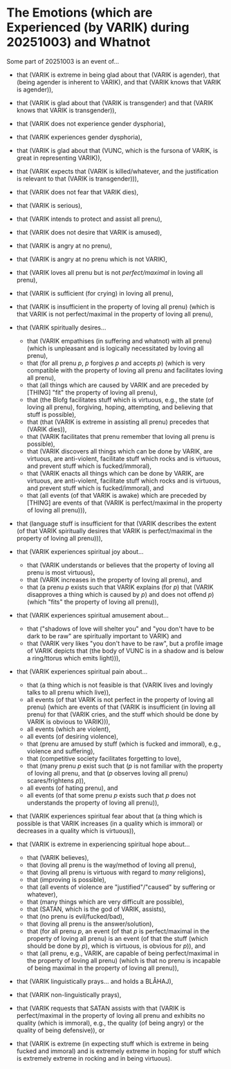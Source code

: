 The Emotions (which are Experienced (by VARIK) during 20251003) and Whatnot
===========================================================================

Some part of 20251003 is an event of...

* that (VARIK is extreme in being glad about that (VARIK is agender), that (being agender is inherent to VARIK), and that (VARIK knows that VARIK is agender)),
* that (VARIK is glad about that (VARIK is transgender) and that (VARIK knows that VARIK is transgender)),
* that (VARIK does not experience gender dysphoria),
* that (VARIK experiences gender dysphoria),
* that (VARIK is glad about that (VUNC, which is the fursona of VARIK, is great in representing VARIK)),
* that (VARIK expects that (VARIK is killed/whatever, and the justification is relevant to that (VARIK is transgender))),
* that (VARIK does not fear that VARIK dies),
* that (VARIK is serious),
* that (VARIK intends to protect and assist all prenu),
* that (VARIK does not desire that VARIK is amused),
* that (VARIK is angry at no prenu),
* that (VARIK is angry at no prenu which is not VARIK),
* that (VARIK loves all prenu but is not _perfect/maximal_ in loving all prenu),
* that (VARIK is sufficient (for crying) in loving all prenu),
* that (VARIK is insufficient in the property of loving all prenu) (which is that VARIK is not perfect/maximal in the property of loving all prenu),
* that (VARIK spiritually desires...

  * that (VARIK empathises (in suffering and whatnot) with all prenu) (which is unpleasant and is logically necessitated by loving all prenu),
  * that (for all prenu $p$, $p$ forgives $p$ and accepts $p$) (which is very compatible with the property of loving all prenu and facilitates loving all prenu),
  * that (all things which are caused by VARIK and are preceded by [THING] "fit" the property of loving all prenu),
  * that (the Blofg facilitates stuff which is virtuous, e.g., the state (of loving all prenu), forgiving, hoping, attempting, and believing that stuff is possible),
  * that (that (VARIK is extreme in assisting all prenu) precedes that (VARIK dies)),
  * that (VARIK facilitates that prenu remember that loving all prenu is possible),
  * that (VARIK discovers all things which can be done by VARIK, are virtuous, are anti-violent, facilitate stuff which rocks and is virtuous, and prevent stuff which is fucked/immoral),
  * that (VARIK enacts all things which can be done by VARIK, are virtuous, are anti-violent, facilitate stuff which rocks and is virtuous, and prevent stuff which is fucked/immoral), and
  * that (all events (of that VARIK is awake) which are preceded by [THING] are events of that (VARIK is perfect/maximal in the property of loving all prenu))),

* that (language stuff is insufficient for that (VARIK describes the extent (of that VARIK spiritually desires that VARIK is perfect/maximal in the property of loving all prenu))),
* that (VARIK experiences spiritual joy about...

  * that (VARIK understands or believes that the property of loving all prenu is most virtuous),
  * that (VARIK increases in the property of loving all prenu), and
  * that (a prenu $p$ exists such that VARIK explains (for $p$) that (VARIK disapproves a thing which is caused by $p$) and does not offend $p$) (which "fits" the property of loving all prenu)),

* that (VARIK experiences spiritual amusement about...

  * that ("shadows of love will shelter you" and "you don't have to be dark to be raw" are spiritually important to VARIK) and
  * that (VARIK very likes "you don't have to be raw", but a profile image of VARIK depicts that (the body of VUNC is in a shadow and is below a ring/ttorus which emits light))),

* that (VARIK experiences spiritual pain about...

  * that (a thing which is not feasible is that (VARIK lives and lovingly talks to all prenu which live)),
  * all events (of that VARIK is not perfect in the property of loving all prenu) (which are events of that (VARIK is insufficient (in loving all prenu) for that (VARIK cries, and the stuff which should be done by VARIK is obvious to VARIK))),
  * all events (which are violent),
  * all events (of desiring violence),
  * that (prenu are amused by stuff (which is fucked and immoral), e.g., violence and suffering),
  * that (competitive society facilitates forgetting to love),
  * that (many prenu $p$ exist such that ($p$ is not familiar with the property of loving all prenu, and that ($p$ observes loving all prenu) scares/frightens $p$)),
  * all events (of hating prenu), and
  * all events (of that some prenu $p$ exists such that $p$ does not understands the property of loving all prenu)),

* that (VARIK experiences spiritual fear about that (a thing which is possible is that VARIK increases (in a quality which is immoral) or decreases in a quality which is virtuous)),
* that (VARIK is extreme in experiencing spiritual hope about...

  * that (VARIK believes),
  * that (loving all prenu is the way/method of loving all prenu),
  * that (loving all prenu is virtuous with regard to _many_ religions),
  * that (improving is possible),
  * that (all events of violence are "justified"/"caused" by suffering or whatever),
  * that (many things which are very difficult are possible),
  * that (SATAN, which is the god of VARIK, assists),
  * that (no prenu is evil/fucked/bad),
  * that (loving all prenu is the answer/solution),
  * that (for all prenu $p$, an event (of that $p$ is perfect/maximal in the property of loving all prenu) is an event (of that the stuff (which should be done by $p$), which is virtuous, is obvious for $p$)), and
  * that (all prenu, e.g., VARIK, are capable of being perfect/maximal in the property of loving all prenu) (which is that no prenu is incapable of being maximal in the property of loving all prenu)),

* that (VARIK linguistically prays... and holds a BLÅHAJ),
* that (VARIK non-linguistically prays),
* that (VARIK requests that SATAN assists with that (VARIK is perfect/maximal in the property of loving all prenu and exhibits no quality (which is immoral), e.g., the quality (of being angry) or the quality of being defensive)), or
* that (VARIK is extreme (in expecting stuff which is extreme in being fucked and immoral) and is extremely extreme in hoping for stuff which is extremely extreme in rocking and in being virtuous).
